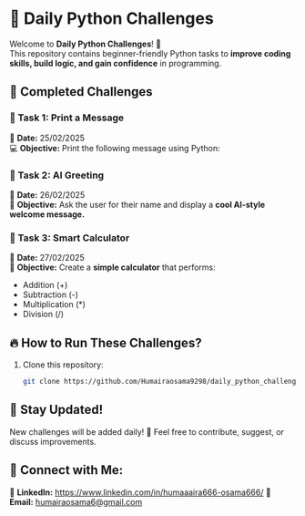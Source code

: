 # 🚀 Daily Python Challenges

Welcome to **Daily Python Challenges**! 🐍  
This repository contains beginner-friendly Python tasks to **improve coding skills, build logic, and gain confidence** in programming.

## 📌 Completed Challenges

### 🔹 Task 1: Print a Message  
📆 **Date:** 25/02/2025  
💻 **Objective:** Print the following message using Python:  


### 🔹 Task 2: AI Greeting  
📆 **Date:** 26/02/2025  
🤖 **Objective:** Ask the user for their name and display a **cool AI-style welcome message.**  

### 🔹 Task 3: Smart Calculator  
📆 **Date:** 27/02/2025  
🧮 **Objective:** Create a **simple calculator** that performs:  
- Addition (+)  
- Subtraction (-)  
- Multiplication (*)  
- Division (/)  

## 🔥 How to Run These Challenges?
1. Clone this repository:
   ```sh
   git clone https://github.com/Humairaosama9298/daily_python_challenge.git

## 📢 Stay Updated!
New challenges will be added daily! 🌟
Feel free to contribute, suggest, or discuss improvements.

## 📌 Connect with Me:
💼 **LinkedIn:** https://www.linkedin.com/in/humaaaira666-osama666/
📧 **Email:** humairaosama6@gmail.com 
